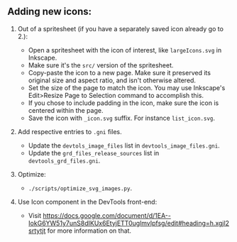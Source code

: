 ## Adding new icons:

1. Out of a spritesheet (if you have a separately saved icon already go to 2.):
   - Open a spritesheet with the icon of interest, like `largeIcons.svg` in
     Inkscape.
   - Make sure it's the `src/` version of the spritesheet.
   - Copy-paste the icon to a new page. Make sure it preserved its
     original size and aspect ratio, and isn't otherwise altered.
   - Set the size of the page to match the icon. You may use Inkscape's
     Edit>Resize Page to Selection command to accomplish this.
   - If you chose to include padding in the icon, make sure the icon is
     centered within the page.
   - Save the icon with `_icon.svg` suffix. For instance `list_icon.svg`.

2. Add respective entries to `.gni` files.
   - Update the `devtols_image_files` list in `devtools_image_files.gni`.
   - Update the `grd_files_release_sources` list in `devtools_grd_files.gni`.

3. Optimize:
   - `./scripts/optimize_svg_images.py`.

4. Use Icon component in the DevTools front-end:
   - Visit https://docs.google.com/document/d/1EA--IokG6YW51y7unS8dIKUx6EtyjETT0uglmvIpfsg/edit#heading=h.xgjl2srtytjt for more information on that.

